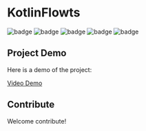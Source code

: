 # KotlinFlowts

![badge][badge-android]
![badge][badge-jvm]
![badge][badge-linux]
![badge][badge-mac]
![badge][badge-windows]

## Project Demo

Here is a demo of the project:

[Video Demo](https://youtu.be/Gj1MaFLyTiQ)


## Contribute

Welcome contribute!


[badge-android]: http://img.shields.io/badge/-android-6EDB8D.svg?style=flat
[badge-jvm]: http://img.shields.io/badge/-jvm-DB413D.svg?style=flat
[badge-linux]: http://img.shields.io/badge/-linux-2D3F6C.svg?style=flat 
[badge-windows]: http://img.shields.io/badge/-windows-4D76CD.svg?style=flat
[badge-mac]: http://img.shields.io/badge/-macos-111111.svg?style=flat

